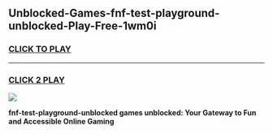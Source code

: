 
## Unblocked-Games-fnf-test-playground-unblocked-Play-Free-1wm0i
<h3>
<a href="https://premium76.site?title=fnf-test-playground-unblocked&ref=18A1">CLICK TO PLAY</a></h3>
<hr>

<h3>
<a href="https://premium76.site?title=fnf-test-playground-unblocked&ref=18A1">CLICK 2 PLAY</a>
  
</h3>

<a href="https://premium76.site?title=fnf-test-playground-unblocked&ref=18A1"><img src="https://clearcache.store/games.png"></a>


**fnf-test-playground-unblocked games unblocked: Your Gateway to Fun and Accessible Online Gaming**
